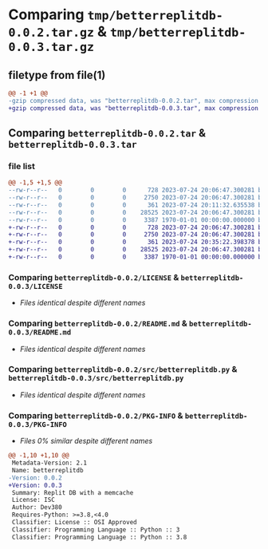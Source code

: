 # Comparing `tmp/betterreplitdb-0.0.2.tar.gz` & `tmp/betterreplitdb-0.0.3.tar.gz`

## filetype from file(1)

```diff
@@ -1 +1 @@
-gzip compressed data, was "betterreplitdb-0.0.2.tar", max compression
+gzip compressed data, was "betterreplitdb-0.0.3.tar", max compression
```

## Comparing `betterreplitdb-0.0.2.tar` & `betterreplitdb-0.0.3.tar`

### file list

```diff
@@ -1,5 +1,5 @@
--rw-r--r--   0        0        0      728 2023-07-24 20:06:47.300281 betterreplitdb-0.0.2/LICENSE
--rw-r--r--   0        0        0     2750 2023-07-24 20:06:47.300281 betterreplitdb-0.0.2/README.md
--rw-r--r--   0        0        0      361 2023-07-24 20:11:32.635538 betterreplitdb-0.0.2/pyproject.toml
--rw-r--r--   0        0        0    28525 2023-07-24 20:06:47.300281 betterreplitdb-0.0.2/src/betterreplitdb.py
--rw-r--r--   0        0        0     3387 1970-01-01 00:00:00.000000 betterreplitdb-0.0.2/PKG-INFO
+-rw-r--r--   0        0        0      728 2023-07-24 20:06:47.300281 betterreplitdb-0.0.3/LICENSE
+-rw-r--r--   0        0        0     2750 2023-07-24 20:06:47.300281 betterreplitdb-0.0.3/README.md
+-rw-r--r--   0        0        0      361 2023-07-24 20:35:22.398378 betterreplitdb-0.0.3/pyproject.toml
+-rw-r--r--   0        0        0    28525 2023-07-24 20:06:47.300281 betterreplitdb-0.0.3/src/betterreplitdb.py
+-rw-r--r--   0        0        0     3387 1970-01-01 00:00:00.000000 betterreplitdb-0.0.3/PKG-INFO
```

### Comparing `betterreplitdb-0.0.2/LICENSE` & `betterreplitdb-0.0.3/LICENSE`

 * *Files identical despite different names*

### Comparing `betterreplitdb-0.0.2/README.md` & `betterreplitdb-0.0.3/README.md`

 * *Files identical despite different names*

### Comparing `betterreplitdb-0.0.2/src/betterreplitdb.py` & `betterreplitdb-0.0.3/src/betterreplitdb.py`

 * *Files identical despite different names*

### Comparing `betterreplitdb-0.0.2/PKG-INFO` & `betterreplitdb-0.0.3/PKG-INFO`

 * *Files 0% similar despite different names*

```diff
@@ -1,10 +1,10 @@
 Metadata-Version: 2.1
 Name: betterreplitdb
-Version: 0.0.2
+Version: 0.0.3
 Summary: Replit DB with a memcache
 License: ISC
 Author: Dev380
 Requires-Python: >=3.8,<4.0
 Classifier: License :: OSI Approved
 Classifier: Programming Language :: Python :: 3
 Classifier: Programming Language :: Python :: 3.8
```

